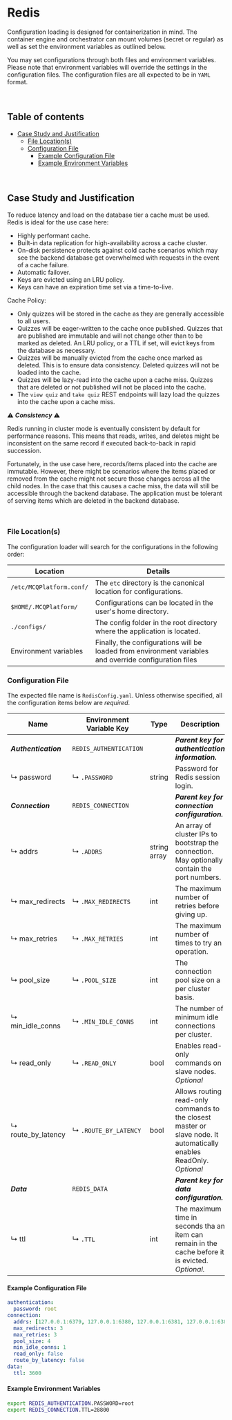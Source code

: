 # Redis

Configuration loading is designed for containerization in mind. The container engine and orchestrator can mount volumes
(secret or regular) as well as set the environment variables as outlined below.

You may set configurations through both files and environment variables. Please note that environment variables will
override the settings in the configuration files. The configuration files are all expected to be in `YAML` format.

<br/>

## Table of contents

- [Case Study and Justification](#case-study-and-justification)
  - [File Location(s)](#file-locations)
  - [Configuration File](#configuration-file)
    - [Example Configuration File](#example-configuration-file)
    - [Example Environment Variables](#example-environment-variables)

<br/>

## Case Study and Justification

To reduce latency and load on the database tier a cache must be used. Redis is ideal for the use case here:
* Highly performant cache.
* Built-in data replication for high-availability across a cache cluster.
* On-disk persistence protects against cold cache scenarios which may see the backend database get overwhelmed with
  requests in the event of a cache failure.
* Automatic failover.
* Keys are evicted using an LRU policy.
* Keys can have an expiration time set via a time-to-live.

Cache Policy:
* Only quizzes will be stored in the cache as they are generally accessible to all users.
* Quizzes will be eager-written to the cache once published. Quizzes that are published are immutable and will not change
  other than to be marked as deleted. An LRU policy, or a TTL if set, will evict keys from the database as necessary.
* Quizzes will be manually evicted from the cache once marked as deleted. This is to ensure data consistency. Deleted
  quizzes will not be loaded into the cache.
* Quizzes will be lazy-read into the cache upon a cache miss. Quizzes that are deleted or not published will not be
  placed into the cache.
* The `view quiz` and `take quiz` REST endpoints will lazy load the quizzes into the cache upon a cache miss.

:warning: **_Consistency_** :warning:

Redis running in cluster mode is eventually consistent by default for performance reasons. This means that reads, writes,
and deletes might be inconsistent on the same record if executed back-to-back in rapid succession.

Fortunately, in the use case here, records/items placed into the cache are immutable. However, there might be scenarios
where the items placed or removed from the cache might not secure those changes across all the child nodes. In the case
that this causes a cache miss, the data will still be accessible through the backend database. The application must be
tolerant of serving items which are deleted in the backend database.

<br/>

### File Location(s)

The configuration loader will search for the configurations in the following order:

| Location                 | Details                                                                                                |
|--------------------------|--------------------------------------------------------------------------------------------------------|
| `/etc/MCQPlatform.conf/` | The `etc` directory is the canonical location for configurations.                                      |
| `$HOME/.MCQPlatform/`    | Configurations can be located in the user's home directory.                                            |
| `./configs/`             | The config folder in the root directory where the application is located.                              |
| Environment variables    | Finally, the configurations will be loaded from environment variables and override configuration files |

### Configuration File

The expected file name is `RedisConfig.yaml`. Unless otherwise specified, all the configuration items below are _required_.

| Name                 | Environment Variable Key | Type         | Description                                                                                                          |
|----------------------|--------------------------|--------------|----------------------------------------------------------------------------------------------------------------------|
| **_Authentication_** | `REDIS_AUTHENTICATION`   |              | **_Parent key for authentication information._**                                                                     |
| ↳ password           | ↳ `.PASSWORD`            | string       | Password for Redis session login.                                                                                    |
| **_Connection_**     | `REDIS_CONNECTION`       |              | **_Parent key for connection configuration._**                                                                       |
| ↳ addrs              | ↳ `.ADDRS`               | string array | An array of cluster IPs to bootstrap the connection. May optionally contain the port numbers.                        |
| ↳ max_redirects      | ↳ `.MAX_REDIRECTS`       | int          | The maximum number of retries before giving up.                                                                      |
| ↳ max_retries        | ↳ `.MAX_RETRIES`         | int          | The maximum number of times to try an operation.                                                                     |
| ↳ pool_size          | ↳ `.POOL_SIZE`           | int          | The connection pool size on a per cluster basis.                                                                     |
| ↳ min_idle_conns     | ↳ `.MIN_IDLE_CONNS`      | int          | The number of minimum idle connections per cluster.                                                                  |
| ↳ read_only          | ↳ `.READ_ONLY`           | bool         | Enables read-only commands on slave nodes. _Optional_                                                                |
| ↳ route_by_latency   | ↳ `.ROUTE_BY_LATENCY`    | bool         | Allows routing read-only commands to the closest master or slave node. It automatically enables ReadOnly. _Optional_ |
| **_Data_**           | `REDIS_DATA`             |              | **_Parent key for data configuration._**                                                                             |
| ↳ ttl                | ↳ `.TTL`                 | int          | The maximum time in seconds tha an item can remain in the cache before it is evicted. _Optional._                    |

#### Example Configuration File

```yaml
authentication:
  password: root
connection:
  addrs: [127.0.0.1:6379, 127.0.0.1:6380, 127.0.0.1:6381, 127.0.0.1:6382, 127.0.0.1:6383, 127.0.0.1:6384]
  max_redirects: 3
  max_retries: 3
  pool_size: 4
  min_idle_conns: 1
  read_only: false
  route_by_latency: false
data:
  ttl: 3600
```

#### Example Environment Variables

```bash
export REDIS_AUTHENTICATION.PASSWORD=root
export REDIS_CONNECTION.TTL=28800
```
